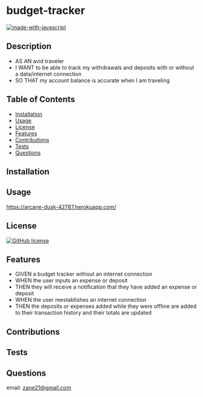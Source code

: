 # budget-tracker

[![made-with-javascript](https://img.shields.io/badge/Made%20with-JavaScript-1f425f.svg)](https://www.javascript.com)


## Description 

* AS AN avid traveler
* I WANT to be able to track my withdrawals and deposits with or without a data/internet connection
* SO THAT my account balance is accurate when I am traveling 


## Table of Contents 


* [Installation](#installation)
* [Usage](#usage)
* [License](#license)
* [Features](#features)
* [Contributions](#contributions)
* [Tests](#tests)
* [Questions](#questions)


## Installation




## Usage 

https://arcane-dusk-42787.herokuapp.com/



## License


[![GitHub license](https://img.shields.io/github/license/Naereen/StrapDown.js.svg)](https://github.com/Naereen/StrapDown.js/blob/master/LICENSE)


## Features

* GIVEN a budget tracker without an internet connection
* WHEN the user inputs an expense or deposit
* THEN they will receive a notification that they have added an expense or deposit
* WHEN the user reestablishes an internet connection
* THEN the deposits or expenses added while they were offline are added to their transaction history and their totals are updated


## Contributions

## Tests



## Questions

email: zane21@gmail.com


